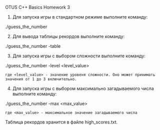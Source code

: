 OTUS C++ Basics Homework 3

1. Для запуска игры в стандартном режиме выполните команду:

./guess_the_number

2. Для вывода таблицы рекордов выполните команду:

./guess_the_number -table

3. Для запуска игры с выбором сложности выполните команду:

./guess_the_number -level <level_value>

	где <level_value> - значение уровеня сложности. Оно может принимать значения от 1 до 3 включительно.

4. Для запуска игры с выбором максимально загадываемого числа выполните команду:

./guess_the_number -max <max_value>

	где <max_value> - максимальное значение загадываемого числа

Таблица рекордов хранится в файле high_scores.txt.